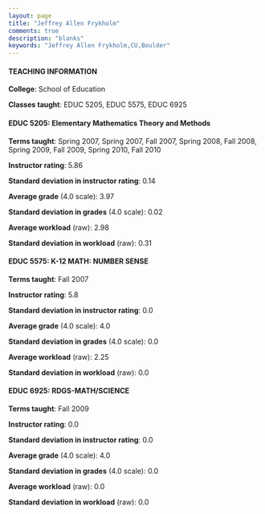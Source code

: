 ```yaml
---
layout: page
title: "Jeffrey Allen Frykholm" 
comments: true
description: "blanks"
keywords: "Jeffrey Allen Frykholm,CU,Boulder"
---
```

<head>
<script src="https://ajax.googleapis.com/ajax/libs/jquery/2.1.3/jquery.min.js"></script>
<script src="https://dl.dropboxusercontent.com/s/pc42nxpaw1ea4o9/highcharts.js?dl=0"></script>
<!-- <script src="../assets/js/highcharts.js"></script> -->
<style type="text/css">@font-face {
	font-family: "Bebas Neue";
	src: url(https://www.filehosting.org/file/details/544349/BebasNeue Regular.otf) format("opentype");
	}
	h1.Bebas { 
		font-family: "Bebas Neue", Verdana, Tahoma;
	}
</style>
</head>
	   
#### TEACHING INFORMATION

**College**: School of Education

**Classes taught**: EDUC 5205, EDUC 5575, EDUC 6925

#### EDUC 5205: Elementary Mathematics Theory and Methods

**Terms taught**: Spring 2007, Spring 2007, Fall 2007, Spring 2008, Fall 2008, Spring 2009, Fall 2009, Spring 2010, Fall 2010

**Instructor rating**: 5.86

**Standard deviation in instructor rating**: 0.14

**Average grade** (4.0 scale): 3.97

**Standard deviation in grades** (4.0 scale): 0.02

**Average workload** (raw): 2.98

**Standard deviation in workload** (raw): 0.31

#### EDUC 5575: K-12 MATH: NUMBER SENSE

**Terms taught**: Fall 2007

**Instructor rating**: 5.8

**Standard deviation in instructor rating**: 0.0

**Average grade** (4.0 scale): 4.0

**Standard deviation in grades** (4.0 scale): 0.0

**Average workload** (raw): 2.25

**Standard deviation in workload** (raw): 0.0

#### EDUC 6925: RDGS-MATH/SCIENCE

**Terms taught**: Fall 2009

**Instructor rating**: 0.0

**Standard deviation in instructor rating**: 0.0

**Average grade** (4.0 scale): 4.0

**Standard deviation in grades** (4.0 scale): 0.0

**Average workload** (raw): 0.0

**Standard deviation in workload** (raw): 0.0

